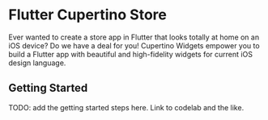 # Flutter Cupertino Store

Ever wanted to create a store app in Flutter that looks totally at home on an 
iOS device? Do we have a deal for you! Cupertino Widgets empower you to build 
a Flutter app with beautiful and high-fidelity widgets for current iOS design
language.

## Getting Started

TODO: add the getting started steps here. Link to codelab and the like.